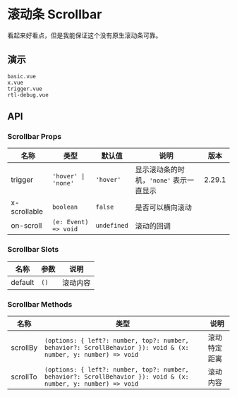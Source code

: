 # 滚动条 Scrollbar

看起来好看点，但是我能保证这个没有原生滚动条可靠。

## 演示

```demo
basic.vue
x.vue
trigger.vue
rtl-debug.vue
```

## API

### Scrollbar Props

| 名称 | 类型 | 默认值 | 说明 | 版本 |
| --- | --- | --- | --- | --- |
| trigger | `'hover' \| 'none'` | `'hover'` | 显示滚动条的时机，`'none'` 表示一直显示 | 2.29.1 |
| x-scrollable | `boolean` | `false` | 是否可以横向滚动 |  |
| on-scroll | `(e: Event) => void` | `undefined` | 滚动的回调 |  |

### Scrollbar Slots

| 名称    | 参数 | 说明     |
| ------- | ---- | -------- |
| default | `()` | 滚动内容 |

### Scrollbar Methods

| 名称 | 类型 | 说明 |
| --- | --- | --- |
| scrollBy | `(options: { left?: number, top?: number, behavior?: ScrollBehavior }): void & (x: number, y: number) => void` | 滚动特定距离 |
| scrollTo | `(options: { left?: number, top?: number, behavior?: ScrollBehavior }): void & (x: number, y: number) => void` | 滚动内容 |

